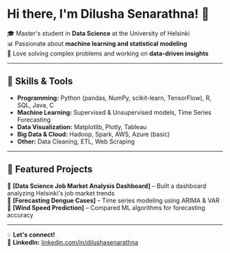 # Hi there, I'm Dilusha Senarathna! 👋  

🎓 Master's student in **Data Science** at the University of Helsinki  
📊 Passionate about **machine learning and statistical modeling**  
🧩 Love solving complex problems and working on **data-driven insights**  

---

## 🚀 Skills & Tools  

- **Programming:** Python (pandas, NumPy, scikit-learn, TensorFlow), R, SQL, Java, C  
- **Machine Learning:** Supervised & Unsupervised models, Time Series Forecasting  
- **Data Visualization:** Matplotlib, Plotly, Tableau  
- **Big Data & Cloud:** Hadoop, Spark, AWS, Azure (basic)  
- **Other:** Data Cleaning, ETL, Web Scraping  

---

## 📌 Featured Projects  

🔹 **[Data Science Job Market Analysis Dashboard]** – Built a dashboard analyzing Helsinki's job market trends  
🔹 **[Forecasting Dengue Cases]** – Time series modeling using ARIMA & VAR  
🔹 **[Wind Speed Prediction]** – Compared ML algorithms for forecasting accuracy  


---

💡 **Let's connect!**   
🔗 **LinkedIn:** [linkedin.com/in/dilushasenarathna](https://www.linkedin.com/in/dilushasenarathna)  
